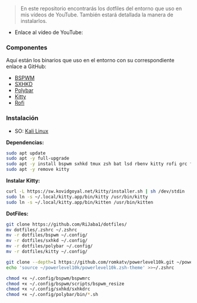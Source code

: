 > En este repositorio encontrarás los dotfiles del entorno que uso en mis vídeos de YouTube. También estará detallada la manera de instalarlos.
* Enlace al vídeo de YouTube: 

### Componentes
Aquí están los binarios que uso en el entorno con su correspondiente enlace a GitHub:
* [BSPWM](https://github.com/baskerville/bspwm)
* [SXHKD](https://github.com/baskerville/bspwm)
* [Polybar](https://github.com/polybar/polybar)
* [Kitty](https://github.com/kovidgoyal/kitty)
* [Rofi](https://github.com/davatorium/rofi)


### Instalación

* SO: [Kali Linux](https://kali.org/)

**Dependencias:**

```bash
sudo apt update
sudo apt -y full-upgrade 
sudo apt -y install bspwm sxhkd tmux zsh bat lsd rbenv kitty rofi grc fzf wmname polybar feh
sudo apt -y remove kitty
```

**Instalar Kitty:**

```bash
curl -L https://sw.kovidgoyal.net/kitty/installer.sh | sh /dev/stdin
sudo ln -s ~/.local/kitty.app/bin/kitty /usr/bin/kitty
sudo ln -s ~/.local/kitty.app/bin/kitten /usr/bin/kitten
```

**DotFiles:**

```bash
git clone https://github.com/RiJaba1/dotfiles/
mv dotfiles/.zshrc ~/.zshrc
mv -r dotfiles/bspwm ~/.config/
mv -r dotfiles/sxhkd ~/.config/
mv -r dotfiles/polybar ~/.config/
mv -r dotfiles/kitty ~/.config/

git clone --depth=1 https://github.com/romkatv/powerlevel10k.git ~/powerlevel10k
echo 'source ~/powerlevel10k/powerlevel10k.zsh-theme' >>~/.zshrc

chmod +x ~/.config/bspwm/bspwmrc
chmod +x ~/.config/bspwm/scripts/bspwm_resize
chmod +x ~/.config/sxhkd/sxhkdrc
chmod +x ~/.config/polybar/bin/*.sh
```
